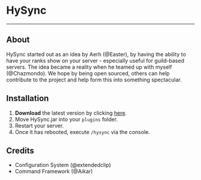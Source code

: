 # HySync
---

## About
HySync started out as an idea by Aerh (@Easter), by having the ability to have your ranks show on your server - especially useful for guild-based servers. The idea became a reality when he teamed up with myself (@Chazmondo). We hope by being open sourced, others can help contribute to the project and help form this into something spectacular.

## Installation
1. **Download** the latest version by clicking [here](https://hysync.org/download).
2. Move HySync.jar into your `plugins` folder.
3. Restart your server.
4. Once it has rebooted, execute `/hysync` via the console.

## Credits
* Configuration System (@extendedclip)
* Command Framework (@Aikar)